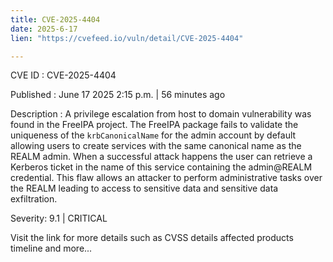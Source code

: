 ```yaml
---
title: CVE-2025-4404
date: 2025-6-17
lien: "https://cvefeed.io/vuln/detail/CVE-2025-4404"

---
```


CVE ID : CVE-2025-4404

Published :  June 17
2025
2:15 p.m. | 56 minutes ago

Description : A privilege escalation from host to domain vulnerability was found in the FreeIPA project. The FreeIPA package fails to validate the uniqueness of the `krbCanonicalName` for the admin account by default
allowing users to create services with the same canonical name as the REALM admin. When a successful attack happens
the user can retrieve a Kerberos ticket in the name of this service
containing the admin@REALM credential. This flaw allows an attacker to perform administrative tasks over the REALM
leading to access to sensitive data and sensitive data exfiltration.

Severity: 9.1 | CRITICAL

Visit the link for more details
such as CVSS details
affected products
timeline
and more...
